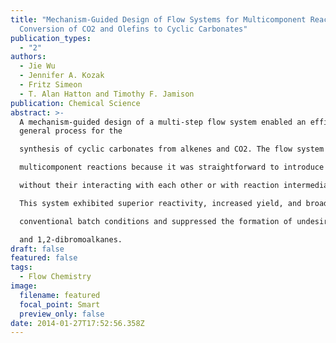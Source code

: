 ```yaml
---
title: "Mechanism-Guided Design of Flow Systems for Multicomponent Reactions:
  Conversion of CO2 and Olefins to Cyclic Carbonates"
publication_types:
  - "2"
authors:
  - Jie Wu
  - Jennifer A. Kozak
  - Fritz Simeon
  - T. Alan Hatton and Timothy F. Jamison
publication: Chemical Science
abstract: >-
  A mechanism-guided design of a multi-step flow system enabled an efficient
  general process for the

  synthesis of cyclic carbonates from alkenes and CO2. The flow system proved to be an ideal platform for

  multicomponent reactions because it was straightforward to introduce reagents at specific stages

  without their interacting with each other or with reaction intermediates prone to destruction by them.

  This system exhibited superior reactivity, increased yield, and broader substrate scope relative to

  conventional batch conditions and suppressed the formation of undesired byproducts, such as, epoxides

  and 1,2-dibromoalkanes.
draft: false
featured: false
tags:
  - Flow Chemistry
image:
  filename: featured
  focal_point: Smart
  preview_only: false
date: 2014-01-27T17:52:56.358Z
---
```

